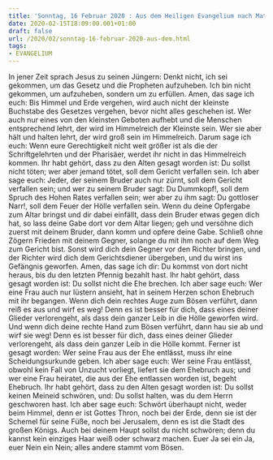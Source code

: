 ```yaml
---
title: 'Sonntag, 16 Februar 2020 : Aus dem Heiligen Evangelium nach Matthäus - Mt 5,17-37.'
date: 2020-02-15T18:09:00.001+01:00
draft: false
url: /2020/02/sonntag-16-februar-2020-aus-dem.html
tags: 
- EVANGELIUM
---
```


In jener Zeit sprach Jesus zu seinen Jüngern: Denkt nicht, ich sei gekommen, um das Gesetz und die Propheten aufzuheben. Ich bin nicht gekommen, um aufzuheben, sondern um zu erfüllen. Amen, das sage ich euch: Bis Himmel und Erde vergehen, wird auch nicht der kleinste Buchstabe des Gesetzes vergehen, bevor nicht alles geschehen ist. Wer auch nur eines von den kleinsten Geboten aufhebt und die Menschen entsprechend lehrt, der wird im Himmelreich der Kleinste sein. Wer sie aber hält und halten lehrt, der wird groß sein im Himmelreich. Darum sage ich euch: Wenn eure Gerechtigkeit nicht weit größer ist als die der Schriftgelehrten und der Pharisäer, werdet ihr nicht in das Himmelreich kommen. Ihr habt gehört, dass zu den Alten gesagt worden ist: Du sollst nicht töten; wer aber jemand tötet, soll dem Gericht verfallen sein. Ich aber sage euch: Jeder, der seinem Bruder auch nur zürnt, soll dem Gericht verfallen sein; und wer zu seinem Bruder sagt: Du Dummkopf!, soll dem Spruch des Hohen Rates verfallen sein; wer aber zu ihm sagt: Du gottloser Narr!, soll dem Feuer der Hölle verfallen sein. Wenn du deine Opfergabe zum Altar bringst und dir dabei einfällt, dass dein Bruder etwas gegen dich hat, so lass deine Gabe dort vor dem Altar liegen; geh und versöhne dich zuerst mit deinem Bruder, dann komm und opfere deine Gabe. Schließ ohne Zögern Frieden mit deinem Gegner, solange du mit ihm noch auf dem Weg zum Gericht bist. Sonst wird dich dein Gegner vor den Richter bringen, und der Richter wird dich dem Gerichtsdiener übergeben, und du wirst ins Gefängnis geworfen. Amen, das sage ich dir: Du kommst von dort nicht heraus, bis du den letzten Pfennig bezahlt hast. Ihr habt gehört, dass gesagt worden ist: Du sollst nicht die Ehe brechen. Ich aber sage euch: Wer eine Frau auch nur lüstern ansieht, hat in seinem Herzen schon Ehebruch mit ihr begangen. Wenn dich dein rechtes Auge zum Bösen verführt, dann reiß es aus und wirf es weg! Denn es ist besser für dich, dass eines deiner Glieder verlorengeht, als dass dein ganzer Leib in die Hölle geworfen wird. Und wenn dich deine rechte Hand zum Bösen verführt, dann hau sie ab und wirf sie weg! Denn es ist besser für dich, dass eines deiner Glieder verlorengeht, als dass dein ganzer Leib in die Hölle kommt. Ferner ist gesagt worden: Wer seine Frau aus der Ehe entlässt, muss ihr eine Scheidungsurkunde geben. Ich aber sage euch: Wer seine Frau entlässt, obwohl kein Fall von Unzucht vorliegt, liefert sie dem Ehebruch aus; und wer eine Frau heiratet, die aus der Ehe entlassen worden ist, begeht Ehebruch. Ihr habt gehört, dass zu den Alten gesagt worden ist: Du sollst keinen Meineid schwören, und: Du sollst halten, was du dem Herrn geschworen hast. Ich aber sage euch: Schwört überhaupt nicht, weder beim Himmel, denn er ist Gottes Thron, noch bei der Erde, denn sie ist der Schemel für seine Füße, noch bei Jerusalem, denn es ist die Stadt des großen Königs. Auch bei deinem Haupt sollst du nicht schwören; denn du kannst kein einziges Haar weiß oder schwarz machen. Euer Ja sei ein Ja, euer Nein ein Nein; alles andere stammt vom Bösen.